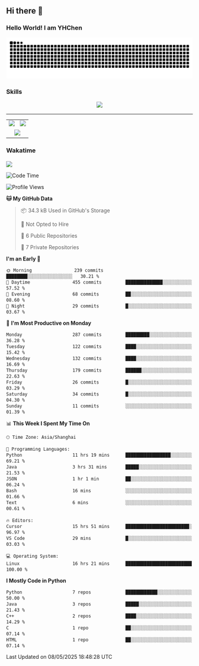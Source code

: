 
## Hi there 👋

<!--
**YHChen0511/YHChen0511** is a ✨ _special_ ✨ repository because its `README.md` (this file) appears on your GitHub profile.

Here are some ideas to get you started:

- 🔭 I’m currently working on ...
- 🌱 I’m currently learning ...
- 👯 I’m looking to collaborate on ...
- 🤔 I’m looking for help with ...
- 💬 Ask me about ...
- 📫 How to reach me: ...
- 😄 Pronouns: ...
- ⚡ Fun fact: ...
-->
### Hello World!  I am YHChen

![](https://raw.githubusercontent.com/YHChen0511/YHChen0511/refs/heads/output/github-contribution-grid-snake.svg)

### Skills

<p align="center">
  <a href="https://skillicons.dev">
    <img src="https://skillicons.dev/icons?i=python,cpp,java,c,pytorch,git,docker,latex,mysql,linux,vscode" />
  </a>
</p>

---
<div align="center">
  <table style="width:100%;">
    <tr>
      <!-- 第一个图片 -->
      <td align="center">
        <img height='200' src="https://github-readme-stats.vercel.app/api?username=YHChen0511&show_icons=true" />
      </td>
      <!-- 第二个图片 -->
      <td align="center">
        <img height='200' src="https://github-readme-stats.vercel.app/api/top-langs/?username=YHChen0511&layout=compact" />
      </td>
    </tr>
    <!-- 第三个图片 -->
    <tr>
      <td colspan="2" align="center">
        <img height="220" src="https://github-readme-activity-graph.vercel.app/graph?username=YHChen0511&theme=github-compact&hide_border=true&area=true" />
      </td>
    </tr>
  </table>
</div>

### Wakatime
<img align="center" src="https://github-readme-stats.vercel.app/api/wakatime?username=YHChen0511&theme=transparent&hide_border=true&layout=compact&langs_count=20&range=last_30_days" />

<!--START_SECTION:waka-->
![Code Time](http://img.shields.io/badge/Code%20Time-210%20hrs%205%20mins-blue)

![Profile Views](http://img.shields.io/badge/Profile%20Views-0-blue)

**🐱 My GitHub Data** 

> 📦 34.3 kB Used in GitHub's Storage 
 > 
> 🚫 Not Opted to Hire
 > 
> 📜 6 Public Repositories 
 > 
> 🔑 7 Private Repositories 
 > 
**I'm an Early 🐤** 

```text
🌞 Morning                239 commits         ████████░░░░░░░░░░░░░░░░░   30.21 % 
🌆 Daytime                455 commits         ██████████████░░░░░░░░░░░   57.52 % 
🌃 Evening                68 commits          ██░░░░░░░░░░░░░░░░░░░░░░░   08.60 % 
🌙 Night                  29 commits          █░░░░░░░░░░░░░░░░░░░░░░░░   03.67 % 
```
📅 **I'm Most Productive on Monday** 

```text
Monday                   287 commits         █████████░░░░░░░░░░░░░░░░   36.28 % 
Tuesday                  122 commits         ████░░░░░░░░░░░░░░░░░░░░░   15.42 % 
Wednesday                132 commits         ████░░░░░░░░░░░░░░░░░░░░░   16.69 % 
Thursday                 179 commits         ██████░░░░░░░░░░░░░░░░░░░   22.63 % 
Friday                   26 commits          █░░░░░░░░░░░░░░░░░░░░░░░░   03.29 % 
Saturday                 34 commits          █░░░░░░░░░░░░░░░░░░░░░░░░   04.30 % 
Sunday                   11 commits          ░░░░░░░░░░░░░░░░░░░░░░░░░   01.39 % 
```


📊 **This Week I Spent My Time On** 

```text
🕑︎ Time Zone: Asia/Shanghai

💬 Programming Languages: 
Python                   11 hrs 19 mins      █████████████████░░░░░░░░   69.21 % 
Java                     3 hrs 31 mins       █████░░░░░░░░░░░░░░░░░░░░   21.53 % 
JSON                     1 hr 1 min          ██░░░░░░░░░░░░░░░░░░░░░░░   06.24 % 
Bash                     16 mins             ░░░░░░░░░░░░░░░░░░░░░░░░░   01.66 % 
Text                     6 mins              ░░░░░░░░░░░░░░░░░░░░░░░░░   00.61 % 

🔥 Editors: 
Cursor                   15 hrs 51 mins      ████████████████████████░   96.97 % 
VS Code                  29 mins             █░░░░░░░░░░░░░░░░░░░░░░░░   03.03 % 

💻 Operating System: 
Linux                    16 hrs 21 mins      █████████████████████████   100.00 % 
```

**I Mostly Code in Python** 

```text
Python                   7 repos             ████████████░░░░░░░░░░░░░   50.00 % 
Java                     3 repos             █████░░░░░░░░░░░░░░░░░░░░   21.43 % 
C++                      2 repos             ████░░░░░░░░░░░░░░░░░░░░░   14.29 % 
C                        1 repo              ██░░░░░░░░░░░░░░░░░░░░░░░   07.14 % 
HTML                     1 repo              ██░░░░░░░░░░░░░░░░░░░░░░░   07.14 % 
```




 Last Updated on 08/05/2025 18:48:28 UTC
<!--END_SECTION:waka-->
